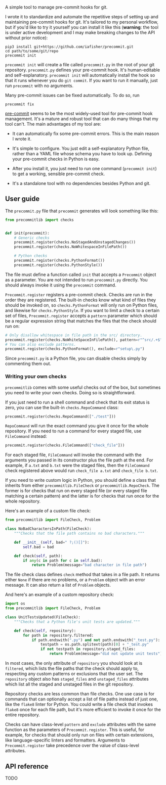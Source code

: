 A simple tool to manage pre-commit hooks for git.

I wrote it to standardize and automate the repetitive steps of setting up and maintaining pre-commit hooks for git. It's tailored to my personal workflow, but if you'd like to try it yourself you can install it like this (**warning**: the tool is under active development and I may make breaking changes to the API without prior notice):

```shell
pip3 install git+https://github.com/iafisher/precommit.git
cd path/to/some/git/repo
precommit init
```

`precommit init` will create a file called `precommit.py` in the root of your git repository. `precommit.py` defines your pre-commit hook. It's human-editable and self-explanatory. `precommit init` will automatically install the hook so that it runs whenever you do `git commit`. If you want to run it manually, just run `precommit` with no arguments.

Many pre-commit issues can be fixed automatically. To do so, run

```shell
precommit fix
```

[pre-commit](https://pre-commit.com/) seems to be the most widely-used tool for pre-commit hook management. It's a mature and robust tool that can do many things that my tool can't. The main advantages of my tool are:

- It can automatically fix some pre-commit errors. This is the main reason I wrote it.

- It's simple to configure. You just edit a self-explanatory Python file, rather than a YAML file whose schema you have to look up. Defining your pre-commit checks in Python is easy.

- After you install it, you just need to run one command (`precommit init`) to get a working, sensible pre-commit check.

- It's a standalone tool with no dependencies besides Python and git.


## User guide
The `precommit.py` file that `precommit` generates will look something like this:

```python
from precommitlib import checks


def init(precommit):
    # Generic checks
    precommit.register(checks.NoStagedAndUnstagedChanges())
    precommit.register(checks.NoWhitespaceInFilePath())

    # Python checks
    precommit.register(checks.PythonFormat())
    precommit.register(checks.PythonStyle())
```

The file must define a function called `init` that accepts a `Precommit` object as a parameter. You are not intended to run `precommit.py` directly. You should always invoke it using the `precommit` command.

`Precommit.register` registers a pre-commit check. Checks are run in the order they are registered. The built-in checks know what kind of files they should be invoked on, so `checks.PythonFormat` will only run on Python files, and likewise for `checks.PythonStyle`. If you want to limit a check to a certain set of files, `Precommit.register` accepts a `pattern` parameter which should be a regular expression string that matches the files that the check should run on:

```python
# Only disallow whitespace in file path in the src/ directory.
precommit.register(checks.NoWhiteSpaceInFilePath(), pattern=r"^src/.+$")
# You can also exclude patterns.
precommit.register(checks.PythonFormat(), exclude=r"setup\.py")
```

Since `precommit.py` is a Python file, you can disable checks simply by commenting them out.

### Writing your own checks
`precommitlib` comes with some useful checks out of the box, but sometimes you need to write your own checks. Doing so is straightforward.

If you just need to run a shell command and check that its exit status is zero, you can use the built-in `checks.RepoCommand` class:

```python
precommit.register(checks.RepoCommand(["./test"]))
```

`RepoCommand` will run the exact command you give it once for the whole repository. If you need to run a command for every staged file, use `FileCommand` instead:

```python
precommit.register(checks.FileCommand(["check_file"]))
```

For each staged file, `FileCommand` will invoke the command with the arguments you passed in its constructor plus the file path at the end. For example, if `a.txt` and `b.txt` were the staged files, then the `FileCommand` check registered above would run `check_file a.txt` and `check_file b.txt`.

If you need to write custom logic in Python, you should define a class that inherits from either `precommitlib.FileCheck` or `precommitlib.RepoCheck`. The former is for checks that run on every staged file (or every staged file matching a certain pattern) and the latter is for checks that run once for the whole repository.

Here's an example of a custom file check:

```python
from precommitlib import FileCheck, Problem

class NoBadCharactersInPath(FileCheck):
    """Checks that the file path contains no bad characters."""

    def __init__(self, bad=" ?;()[]"):
        self.bad = bad

    def check(self, path):
        if any(c in path for c in self.bad):
            return Problem(message="bad character in file path")
```

The file check class defines `check` method that takes in a file path. It returns either `None` if there are no problems, or a `Problem` object with an error message. It can also return a list of `Problem` objects.

And here's an example of a custom repository check:

```python
import os
from precommitlib import FileCheck, Problem

class UnitTestsUpdated(FileCheck):
    """Checks that a Python file's unit tests are updated."""

    def check(self, repository):
        for path in repository.filtered:
            if path.endswith(".py") and not path.endswith("_test.py"):
                testpath = os.path.splitext(path)[0] + "_test.py"
                if not testpath in repository.staged_files:
                    return Problem(message="did not update unit tests")
```

In most cases, the only attribute of `repository` you should look at is `filtered`, which lists the file paths that the check should apply to, respecting any custom patterns or exclusions that the user set. The `repository` object also has `staged_files` and `unstaged_files` attributes which list all the staged and unstaged files in the git repository.

Repository checks are less common than file checks. One use case is for commands that can optionally accept a list of file paths instead of just one, like the `flake8` linter for Python. You could write a file check that invokes `flake8` once for each file path, but it's more efficient to invoke it once for the entire repository.

Checks can have class-level `pattern` and `exclude` attributes with the same function as the parameters of `Precommit.register`. This is useful, for example, for checks that should only run on files with certain extensions, like language-specific linters and formatters. Arguments to `Precommit.register` take precedence over the value of class-level attributes.


## API reference
TODO
